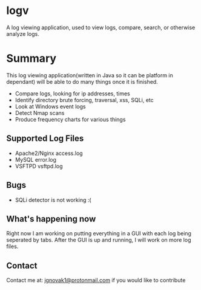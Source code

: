 # logv
A log viewing application, used to view logs, compare, search, or otherwise analyze logs.

# Summary
This log viewing application(written in Java so it can be platform in dependant) will be able to do many things once it is finished.
  - Compare logs, looking for ip addresses, times
  - Identify directory brute forcing, traversal, xss, SQLi, etc
  - Look at Windows event logs
  - Detect Nmap scans
  - Produce frequency charts for various things

## Supported Log Files
  - Apache2/Nginx access.log
  - MySQL error.log
  - VSFTPD vsftpd.log

## Bugs
 - SQLi detector is not working :(

## What's happening now
Right now I am working on putting everything in a GUI with each log being seperated by tabs. After the GUI is up and running, I will work on more log files.

## Contact
Contact me at: jgnovak1@protonmail.com if you would like to contribute
  

